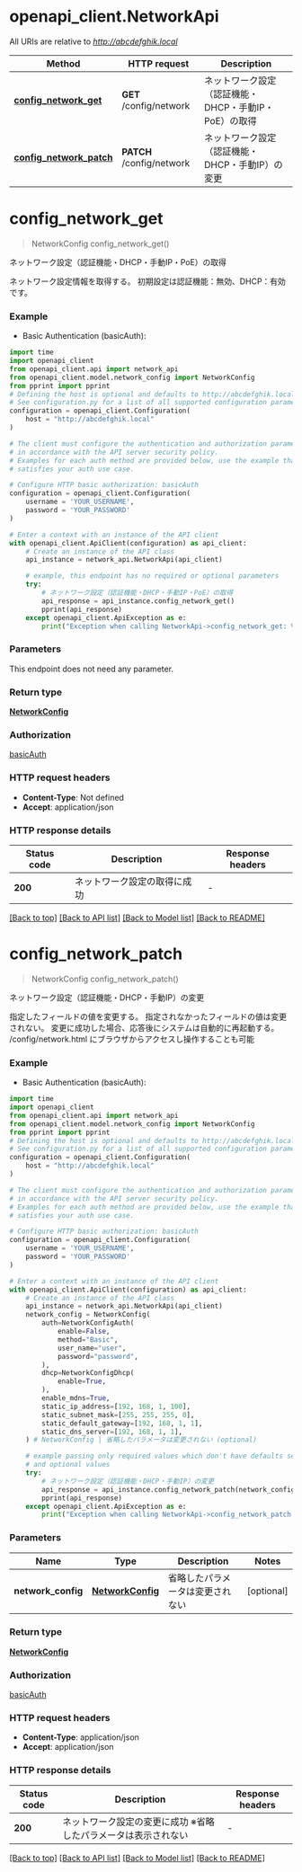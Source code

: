 # openapi_client.NetworkApi

All URIs are relative to *http://abcdefghik.local*

Method | HTTP request | Description
------------- | ------------- | -------------
[**config_network_get**](NetworkApi.md#config_network_get) | **GET** /config/network | ネットワーク設定（認証機能・DHCP・手動IP・PoE）の取得
[**config_network_patch**](NetworkApi.md#config_network_patch) | **PATCH** /config/network | ネットワーク設定（認証機能・DHCP・手動IP）の変更


# **config_network_get**
> NetworkConfig config_network_get()

ネットワーク設定（認証機能・DHCP・手動IP・PoE）の取得

ネットワーク設定情報を取得する。   初期設定は認証機能：無効、DHCP：有効です。 

### Example

* Basic Authentication (basicAuth):
```python
import time
import openapi_client
from openapi_client.api import network_api
from openapi_client.model.network_config import NetworkConfig
from pprint import pprint
# Defining the host is optional and defaults to http://abcdefghik.local
# See configuration.py for a list of all supported configuration parameters.
configuration = openapi_client.Configuration(
    host = "http://abcdefghik.local"
)

# The client must configure the authentication and authorization parameters
# in accordance with the API server security policy.
# Examples for each auth method are provided below, use the example that
# satisfies your auth use case.

# Configure HTTP basic authorization: basicAuth
configuration = openapi_client.Configuration(
    username = 'YOUR_USERNAME',
    password = 'YOUR_PASSWORD'
)

# Enter a context with an instance of the API client
with openapi_client.ApiClient(configuration) as api_client:
    # Create an instance of the API class
    api_instance = network_api.NetworkApi(api_client)

    # example, this endpoint has no required or optional parameters
    try:
        # ネットワーク設定（認証機能・DHCP・手動IP・PoE）の取得
        api_response = api_instance.config_network_get()
        pprint(api_response)
    except openapi_client.ApiException as e:
        print("Exception when calling NetworkApi->config_network_get: %s\n" % e)
```


### Parameters
This endpoint does not need any parameter.

### Return type

[**NetworkConfig**](NetworkConfig.md)

### Authorization

[basicAuth](../README.md#basicAuth)

### HTTP request headers

 - **Content-Type**: Not defined
 - **Accept**: application/json


### HTTP response details
| Status code | Description | Response headers |
|-------------|-------------|------------------|
**200** | ネットワーク設定の取得に成功  |  -  |

[[Back to top]](#) [[Back to API list]](../README.md#documentation-for-api-endpoints) [[Back to Model list]](../README.md#documentation-for-models) [[Back to README]](../README.md)

# **config_network_patch**
> NetworkConfig config_network_patch()

ネットワーク設定（認証機能・DHCP・手動IP）の変更

指定したフィールドの値を変更する。 指定されなかったフィールドの値は変更されない。   変更に成功した場合、応答後にシステムは自動的に再起動する。   /config/network.html にブラウザからアクセスし操作することも可能 

### Example

* Basic Authentication (basicAuth):
```python
import time
import openapi_client
from openapi_client.api import network_api
from openapi_client.model.network_config import NetworkConfig
from pprint import pprint
# Defining the host is optional and defaults to http://abcdefghik.local
# See configuration.py for a list of all supported configuration parameters.
configuration = openapi_client.Configuration(
    host = "http://abcdefghik.local"
)

# The client must configure the authentication and authorization parameters
# in accordance with the API server security policy.
# Examples for each auth method are provided below, use the example that
# satisfies your auth use case.

# Configure HTTP basic authorization: basicAuth
configuration = openapi_client.Configuration(
    username = 'YOUR_USERNAME',
    password = 'YOUR_PASSWORD'
)

# Enter a context with an instance of the API client
with openapi_client.ApiClient(configuration) as api_client:
    # Create an instance of the API class
    api_instance = network_api.NetworkApi(api_client)
    network_config = NetworkConfig(
        auth=NetworkConfigAuth(
            enable=False,
            method="Basic",
            user_name="user",
            password="password",
        ),
        dhcp=NetworkConfigDhcp(
            enable=True,
        ),
        enable_mdns=True,
        static_ip_address=[192, 168, 1, 100],
        static_subnet_mask=[255, 255, 255, 0],
        static_default_gateway=[192, 168, 1, 1],
        static_dns_server=[192, 168, 1, 1],
    ) # NetworkConfig | 省略したパラメータは変更されない (optional)

    # example passing only required values which don't have defaults set
    # and optional values
    try:
        # ネットワーク設定（認証機能・DHCP・手動IP）の変更
        api_response = api_instance.config_network_patch(network_config=network_config)
        pprint(api_response)
    except openapi_client.ApiException as e:
        print("Exception when calling NetworkApi->config_network_patch: %s\n" % e)
```


### Parameters

Name | Type | Description  | Notes
------------- | ------------- | ------------- | -------------
 **network_config** | [**NetworkConfig**](NetworkConfig.md)| 省略したパラメータは変更されない | [optional]

### Return type

[**NetworkConfig**](NetworkConfig.md)

### Authorization

[basicAuth](../README.md#basicAuth)

### HTTP request headers

 - **Content-Type**: application/json
 - **Accept**: application/json


### HTTP response details
| Status code | Description | Response headers |
|-------------|-------------|------------------|
**200** | ネットワーク設定の変更に成功   ※省略したパラメータは表示されない  |  -  |

[[Back to top]](#) [[Back to API list]](../README.md#documentation-for-api-endpoints) [[Back to Model list]](../README.md#documentation-for-models) [[Back to README]](../README.md)

